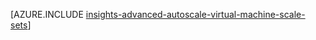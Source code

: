 <properties
    pageTitle="Napredna konfiguracija automatsko skaliranje pomoću predložaka resursima za skupove skaliranje VM | Microsoft Azure"
    description="Konfigurirajte automatsko skaliranje za VM skaliranje skupa na temelju više pravila i profilima s obavijesti o e-pošte i webhoook za skaliranje akcije."
    authors="kamathashwin"
    manager="timlt"
    editor=""
    services="virtual-machine-scale-sets"
    documentationCenter=""/>

<tags
    ms.service="virtual-machine-scale-sets"
    ms.workload="na"
    ms.tgt_pltfrm="na"
    ms.devlang="na"
    ms.topic="article"
    ms.date="08/04/2016"
    ms.author="ashwink"/>

[AZURE.INCLUDE [insights-advanced-autoscale-virtual-machine-scale-sets](../../includes/insights-advanced-autoscale-virtual-machine-scale-sets.md)]
